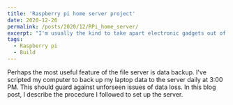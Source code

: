 ```yaml
---
title: 'Raspberry pi home server project'
date: 2020-12-26
permalink: /posts/2020/12/RPi_home_server/
excerpt: "I'm usually the kind to take apart electronic gadgets out of curiosity to see their inner workings and design. I finally got to build something: a home file server."
tags:
  - Raspberry pi
  - Build
---
```

Perhaps the most useful feature of the file server is data backup. I've scripted my computer to back up my laptop data to the server daily at 3:00 PM. This should guard against unforseen issues of data loss. In this blog post, I describe the procedure I followed to set up the server. 
